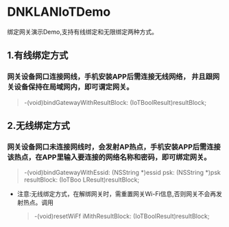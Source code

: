 # DNKLANIoTDemo

绑定网关演示Demo,支持有线绑定和无限绑定两种方式。

## 1.有线绑定方式
  ### 网关设备网口连接网线，手机安装APP后需连接无线网络， 井且跟网关设备保持在局域网内，即可谓定网关。
  > -(void)bindGatewayWithResultBlock: (IoTBoolResult)resultBlock;

## 2.无线绑定方式 
### 网关设备网口未连接网线时，会发射AP热点，手机安装APP后需连接该热点，在APP里输入要连接的网络名称和密码，即可绑定网关。
  > -(void)bindGatewayWithEssid: (NSString *)essid psk: (NSString *)psk resultBlock: (IoTBoo LResult)resultBlock;

* 注意:无线绑定方式，在解绑网关时，需重置网关Wi-Fi信息,否则网关不会再发射热点。调用 
  > -(void)resetWiFf iMithResultBlock: (IoTBoolResult)resultBlock;
